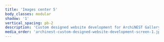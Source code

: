 ```yaml
---
title: 'Images center 5'
body_classes: modular
shadow: '1'
vertical_spacing: pb-2
description: 'Custom designed website development for ArchiNEST Gallery page screen'
media_order: 'archinest-custom-designed-website-development-screen-1.jpg,archinest-custom-designed-website-development-screen-2.jpg'
---
```


